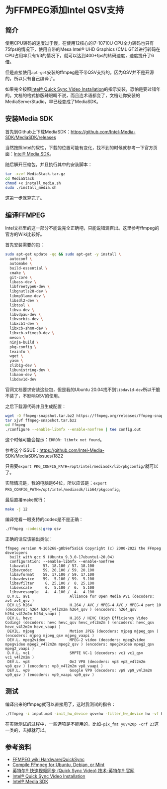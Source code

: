 # 为FFMPEG添加Intel QSV支持

## 简介

使用CPU转码的速度过于慢，在使用12核心的i7-10710U CPU全力转码也只有75fps的情况下，使用自带的Mesa Intel® UHD Graphics (CML GT2)进行转码在CPU占用率只有1/3的情况下，就可以达到400+fps的转码速度，速度提升了6倍。

但是直接使用`apt-get`安装的ffmpeg是不带QSV支持的，因为QSV并不是开源的，所以只有自己编译了。

如果完全按照[Intel® Quick Sync Video Installation](https://www.intel.com/content/www/us/en/architecture-and-technology/quick-sync-video/quick-sync-video-installation.html)的指示安装，恐怕是要过错年的。文档的格式排版辣眼睛不说，而且连术语都变了，文档让你安装的MediaServerStudio，早已经变成了MediaSDK。

## 安装Media SDK

首先到Github上下载MediaSDK：https://github.com/Intel-Media-SDK/MediaSDK/releases

当然按照Intel的尿性，下载的位置可能有变化，找不到的时候就参考一下官方页面：[Intel® Media SDK](https://www.intel.com/content/www/us/en/developer/tools/media-sdk/overview.html)。

随后解开压缩包，并且执行其中的安装脚本：

```bash
tar -xzvf MediaStack.tar.gz
cd MediaStack
chmod +x install_media.sh
sudo ./install_media.sh
```

这第一步就算完了。

## 编译FFMPEG

Intel文档里的这一部分不能说完全正确吧，只能说错漏百出。这里参考ffmpeg的官方的Wiki比较好。

首先安装需要的包：

```bash
sudo apt-get update -qq && sudo apt-get -y install \
  autoconf \
  automake \
  build-essential \
  cmake \
  git-core \
  libass-dev \
  libfreetype6-dev \
  libgnutls28-dev \
  libmp3lame-dev \
  libsdl2-dev \
  libtool \
  libva-dev \
  libvdpau-dev \
  libvorbis-dev \
  libxcb1-dev \
  libxcb-shm0-dev \
  libxcb-xfixes0-dev \
  meson \
  ninja-build \
  pkg-config \
  texinfo \
  wget \
  yasm \
  zlib1g-dev \
  libunistring-dev \
  libaom-dev \
  libdav1d-dev
```

官网文档要求安装这些包，但是我的Ubuntu 20.04找不到`libdav1d-dev`所以干脆不装了，不影响QSV的使用。

之后下载源代码并且生成配置：

```bash
wget -O ffmpeg-snapshot.tar.bz2 https://ffmpeg.org/releases/ffmpeg-snapshot.tar.bz2
tar xjvf ffmpeg-snapshot.tar.bz2
cd ffmpeg
./configure --enable-libmfx --enable-nonfree | tee config.out
```

这个时候可能会提示：`ERROR: libmfx not found`。

参考这个ISSUE：https://github.com/Intel-Media-SDK/MediaSDK/issues/1822

只需要`export PKG_CONFIG_PATH=/opt/intel/mediasdk/lib/pkgconfig/`就可以了。

实际情况是，我的电脑是64位，所以应该是：`export PKG_CONFIG_PATH=/opt/intel/mediasdk/lib64/pkgconfig`。

最后直接make就行：

```bash
make -j 12
```

编译完看一眼支持的codec是不是正确：

```bash
./ffmpeg -codecs|grep qsv
```

正确的话应该输出类似：

```
ffmpeg version N-105268-g8b9ef5a516 Copyright (c) 2000-2022 the FFmpeg developers
  built with gcc 9 (Ubuntu 9.3.0-17ubuntu1~20.04)
  configuration: --enable-libmfx --enable-nonfree
  libavutil      57. 18.100 / 57. 18.100
  libavcodec     59. 20.100 / 59. 20.100
  libavformat    59. 17.100 / 59. 17.100
  libavdevice    59.  5.100 / 59.  5.100
  libavfilter     8. 25.100 /  8. 25.100
  libswscale      6.  5.100 /  6.  5.100
  libswresample   4.  4.100 /  4.  4.100
 D.V.L. av1                  Alliance for Open Media AV1 (decoders: av1 av1_qsv )
 DEV.LS h264                 H.264 / AVC / MPEG-4 AVC / MPEG-4 part 10 (decoders: h264 h264_v4l2m2m h264_qsv ) (encoders: h264_qsv h264_v4l2m2m h264_vaapi )
 DEV.L. hevc                 H.265 / HEVC (High Efficiency Video Coding) (decoders: hevc hevc_qsv hevc_v4l2m2m ) (encoders: hevc_qsv hevc_v4l2m2m hevc_vaapi )
 DEVIL. mjpeg                Motion JPEG (decoders: mjpeg mjpeg_qsv ) (encoders: mjpeg mjpeg_qsv mjpeg_vaapi )
 DEV.L. mpeg2video           MPEG-2 video (decoders: mpeg2video mpegvideo mpeg2_v4l2m2m mpeg2_qsv ) (encoders: mpeg2video mpeg2_qsv mpeg2_vaapi )
 D.V.L. vc1                  SMPTE VC-1 (decoders: vc1 vc1_qsv vc1_v4l2m2m )
 DEV.L. vp8                  On2 VP8 (decoders: vp8 vp8_v4l2m2m vp8_qsv ) (encoders: vp8_v4l2m2m vp8_vaapi )
 DEV.L. vp9                  Google VP9 (decoders: vp9 vp9_v4l2m2m vp9_qsv ) (encoders: vp9_vaapi vp9_qsv )
```

## 测试

编译出来的ffmpeg就可以直接用了，这时我测试的指令：

```bash
./ffmpeg -i input.mp4 -init_hw_device qsv=hw -filter_hw_device hw -vf hwupload=extra_hw_frames=64,format=qsv -c:v h264_qsv -maxrate 5M -movflags +faststart output.mp4
```

在实际测试的过程中，一些选项是不能用的，比如`-pix_fmt yuv420p -crf 23`这一类的，去掉就可以。


## 参考资料

- [FFMPEG wiki Hardware/QuickSync](https://trac.ffmpeg.org/wiki/Hardware/QuickSync)
- [Compile FFmpeg for Ubuntu, Debian, or Mint](https://trac.ffmpeg.org/wiki/CompilationGuide/Ubuntu)
- [英特尔® 快速视频同步 (Quick Sync Video) 技术-英特尔® 官网](https://www.intel.cn/content/www/cn/zh/architecture-and-technology/quick-sync-video/quick-sync-video-general.html)
- [Intel® Quick Sync Video Installation](https://www.intel.com/content/www/us/en/architecture-and-technology/quick-sync-video/quick-sync-video-installation.html)
- [Intel® Media SDK](https://www.intel.com/content/www/us/en/developer/tools/media-sdk/overview.html)